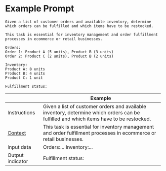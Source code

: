 # Example Prompt

````
Given a list of customer orders and available inventory, determine which orders can be fulfilled and which items have to be restocked.

This task is essential for inventory management and order fulfillment processes in ecommerce or retail businesses.

Orders:
Order 1: Product A (5 units), Product B (3 units)
Order 2: Product C (2 units), Product B (2 units)

Inventory:
Product A: 8 units
Product B: 4 units
Product C: 1 unit

Fulfillment status:
````

|                                                | Example                                                                                                                                |
|------------------------------------------------|----------------------------------------------------------------------------------------------------------------------------------------|
| Instructions                                   | Given a list of customer orders and available inventory, determine which orders can be fulfilled and which items have to be restocked. |
| [Context](../../Context-Engineering/Readme.md) | This task is essential for inventory management and order fulfillment processes in ecommerce or retail businesses.                     |
| Input data                                     | Orders:... Inventory:...                                                                                                               |
| Output indicator                               | Fulfillment status:                                                                                                                    |